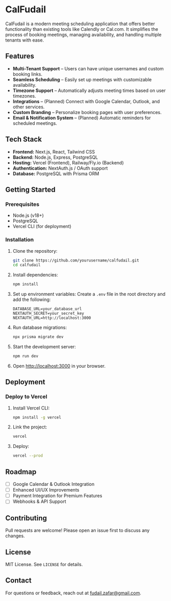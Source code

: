 # CalFudail

CalFudail is a modern meeting scheduling application that offers better functionality than existing tools like Calendly or Cal.com. It simplifies the process of booking meetings, managing availability, and handling multiple tenants with ease.

## Features

- **Multi-Tenant Support** – Users can have unique usernames and custom booking links.
- **Seamless Scheduling** – Easily set up meetings with customizable availability.
- **Timezone Support** – Automatically adjusts meeting times based on user timezones.
- **Integrations** – (Planned) Connect with Google Calendar, Outlook, and other services.
- **Custom Branding** – Personalize booking pages with user preferences.
- **Email & Notification System** – (Planned) Automatic reminders for scheduled meetings.

## Tech Stack

- **Frontend:** Next.js, React, Tailwind CSS
- **Backend:** Node.js, Express, PostgreSQL
- **Hosting:** Vercel (Frontend), Railway/Fly.io (Backend)
- **Authentication:** NextAuth.js / OAuth support
- **Database:** PostgreSQL with Prisma ORM

## Getting Started

### Prerequisites
- Node.js (v18+)
- PostgreSQL
- Vercel CLI (for deployment)

### Installation

1. Clone the repository:
   ```sh
   git clone https://github.com/yourusername/calfudail.git
   cd calfudail
   ```

2. Install dependencies:
   ```sh
   npm install
   ```

3. Set up environment variables:
   Create a `.env` file in the root directory and add the following:
   ```env
   DATABASE_URL=your_database_url
   NEXTAUTH_SECRET=your_secret_key
   NEXTAUTH_URL=http://localhost:3000
   ```

4. Run database migrations:
   ```sh
   npx prisma migrate dev
   ```

5. Start the development server:
   ```sh
   npm run dev
   ```

6. Open [http://localhost:3000](http://localhost:3000) in your browser.

## Deployment

### Deploy to Vercel
1. Install Vercel CLI:
   ```sh
   npm install -g vercel
   ```
2. Link the project:
   ```sh
   vercel
   ```
3. Deploy:
   ```sh
   vercel --prod
   ```

## Roadmap
- [ ] Google Calendar & Outlook Integration
- [ ] Enhanced UI/UX Improvements
- [ ] Payment Integration for Premium Features
- [ ] Webhooks & API Support

## Contributing
Pull requests are welcome! Please open an issue first to discuss any changes.

## License
MIT License. See `LICENSE` for details.

## Contact
For questions or feedback, reach out at [fudail.zafar@gmail.com](mailto:fudail.zafar@gmail.com).